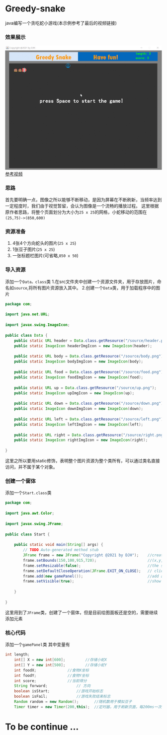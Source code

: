 # Greedy-snake
java编写一个贪吃蛇小游戏(本示例参考了最后的视频链接)
### 效果展示
![](https://github.com/djh-sudo/Greedy-snake/blob/main/demo.gif)
[参考视频](https://www.bilibili.com/video/BV1HE41127CV?p=2&rt=V%2FymTlOu4ow%2Fy4xxNWPUZ9svl%2BOiBwHIWoOLY38q0NQ%3D)
### 思路
首先要明确一点，图像之所以能够不断移动，是因为屏幕在不断刷新，当频率达到一定程度时，我们由于视觉暂留，会认为图像是一个流畅的播放过程。
这里根据原作者思路，将整个页面划分为大小为`25 x 25`的网格，小蛇移动的范围在`(25,75)->(850,600)`
### 资源准备

1. 4张4个方向蛇头的图片(`25 x 25`)
2. 1张豆子图片(`25 x 25`)
3. 一张标题栏图片(可省略,`850 x 50`)

### 导入资源
添加一个`Data。class`类
1.在src文件夹中创建一个资源文件夹，用于存放图片，命名如`source`,将所有图片资源放入其中。
2.创建一个`Data`类，用于加载程序中的图片
```java
package com;

import java.net.URL;

import javax.swing.ImageIcon;

public class Data {
	public static URL header = Data.class.getResource("/source/header.png");
	public static ImageIcon headerImgIcon = new ImageIcon(header);
	
	public static URL body = Data.class.getResource("/source/body.png");
	public static ImageIcon bodyImgIcon = new ImageIcon(body);
	
	public static URL food = Data.class.getResource("/source/food.png");
	public static ImageIcon foodImgIcon = new ImageIcon(food);
	
	public static URL up = Data.class.getResource("/source/up.png");
	public static ImageIcon upImgIcon = new ImageIcon(up);
	
	public static URL down = Data.class.getResource("/source/down.png");
	public static ImageIcon downImgIcon = new ImageIcon(down);
	
	public static URL left = Data.class.getResource("/source/left.png");
	public static ImageIcon leftImgIcon = new ImageIcon(left);
	
	public static URL right = Data.class.getResource("/source/right.png");
	public static ImageIcon rightImgIcon = new ImageIcon(right);
	
}

```
这里之所以要用static修饰，表明整个图片资源为整个类所有，可以通过类名直接访问，并不属于某个对象。
### 创建一个窗体
添加一个`Start.class`类

```java
package com;

import java.awt.Color;

import javax.swing.JFrame;

public class Start {

	public static void main(String[] args) {
		// TODO Auto-generated method stub
		JFrame frame = new JFrame("Copyright @2021 by DJH");    //create a new window and set title
		frame.setBounds(150,100,915,720);                       //(x,y,width,hight)
		frame.setResizable(false);                              //the size of window can't be modified
		frame.setDefaultCloseOperation(JFrame.EXIT_ON_CLOSE);   // click the x to terminate the process
		frame.add(new gamePanel());                             //add a new panel on this window
		frame.setVisible(true);                                 //show window
		
	}

}

```
这里用到了`JFrame`类，创建了一个窗体，但是目前绘图面板还是空的，需要继续添加元素
### 核心代码
添加一个`gamePanel`类
其中变量有
```java
int length;
	int[] X = new int[600];			//存储小蛇X
	int[] Y = new int[500];			//存储小蛇Y
	int foodX;				//食物X坐标
	int foodY;				//食物Y坐标
	int score;				//当前得分
	String forward;				// 方向
	boolean isStart;			//游戏开始标志
	boolean isFail;				//游戏失败结束标志
	Random random = new Random();		//随机数用于模拟豆子
	Timer timer = new Timer(200,this);	//定时器，用于刷新页面，每200ms一次
```
# To be continue ...
